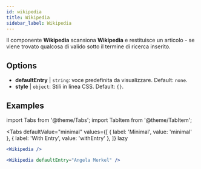 ```yaml
---
id: wikipedia 
title: Wikipedia
sidebar_label: Wikipedia
---
```


Il componente **Wikipedia** scansiona **Wikipedia** e restituisce un articolo - se viene trovato qualcosa di valido sotto il termine di ricerca inserito.

## Options

* __defaultEntry__ | `string`: voce predefinita da visualizzare. Default: `none`.
* __style__ | `object`: Stili in linea CSS. Default: `{}`.


## Examples

import Tabs from '@theme/Tabs';
import TabItem from '@theme/TabItem';

<Tabs
    defaultValue="minimal"
    values={[
        { label: 'Minimal', value: 'minimal' },
        { label: 'With Entry', value: 'withEntry' },
    ]}
    lazy
>

<TabItem value="minimal">

```jsx live
<Wikipedia />
```

</TabItem>

<TabItem value="withEntry">

```jsx live
<Wikipedia defaultEntry="Angela Merkel" />
```

</TabItem>

</Tabs>
